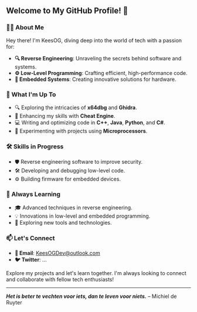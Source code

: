 ## Welcome to My GitHub Profile! 👋

### 👨‍💻 About Me
Hey there! I'm KeesOG, diving deep into the world of tech with a passion for:

- **🔍 Reverse Engineering**: Unraveling the secrets behind software and systems.
- **⚙️ Low-Level Programming**: Crafting efficient, high-performance code.
- **🔧 Embedded Systems**: Creating innovative solutions for hardware.

### 🚀 What I'm Up To
- 🔍 Exploring the intricacies of **x64dbg** and **Ghidra**.
- 💪 Enhancing my skills with **Cheat Engine**.
- 💻 Writing and optimizing code in **C++**, **Java**, **Python**, and **C#**.
- 🤖 Experimenting with projects using **Microprocessors**.

### 🛠️ Skills in Progress
- 🛡️ Reverse engineering software to improve security.
- 🛠️ Developing and debugging low-level code.
- ⚙️ Building firmware for embedded devices.

### 🌱 Always Learning
- 🎓 Advanced techniques in reverse engineering.
- 💡 Innovations in low-level and embedded programming.
- 🔧 Exploring new tools and technologies.

### 📫 Let's Connect
- **📧 Email**: KeesOGDev@outlook.com
- **🐦 Twitter**: ...

Explore my projects and let's learn together. I'm always looking to connect and collaborate with fellow tech enthusiasts!

---

_**Het is beter te vechten voor iets, dan te leven voor niets.**_ 
– Michiel de Ruyter
